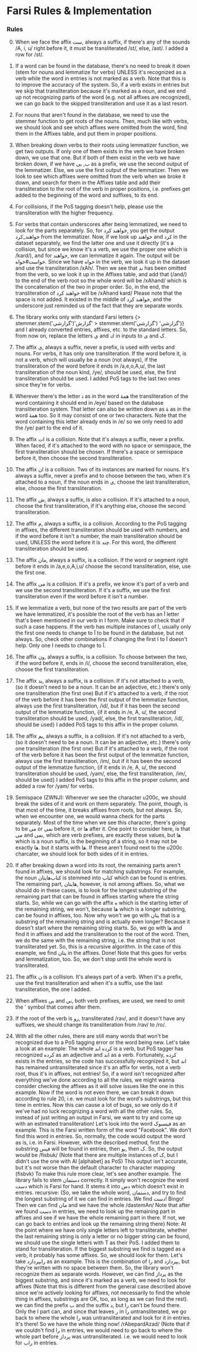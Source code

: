 

# Farsi Rules & Implementation

### Rules
0. When we face the affix ست, always a suffix, if there's any of the sounds /A, i, u/ right before it, it must be transliterated /st/, else, /ast/. I added a row for /st/.

1. If a word can be found in the database, there's no need to break it down (stem for nouns and lemmatize for verbs) UNLESS it's recognized as a verb while the word in entries is not marked as a verb. Note that this is to improve the accuracy of the system. So, if a verb exists in entries but we skip that transliteration because it's marked as a noun, and we end up not recognizing parts of the word (e.g. not all affixes are recognized), we can go back to the skipped transliteration and use it as a last resort.

2. For nouns that aren't found in the database, we need to use the stemmer function to get roots of the nouns. Then, much like with verbs, we should look and see which affixes were omitted from the word, find them in the Affixes table, and put them in proper positions.

3. When breaking down verbs to their roots using lemmatizer function, we get two outputs. If only one of them exists in the verb we have broken down, we use that one. But if both of them exist in the verb we have broken down, if we have ب, بی as a prefix, we use the second output of the lemmatizer. Else, we use the first output of the lemmatizer. Then we look to see which affixes were omitted from the verb when we broke it down, and search for them in the Affixes table and add their transliteration to the root of the verb in proper positions, i.e. prefixes get added to the beginning of the word and suffixes, to its end.

4. For collisions, if the PoS tagging doesn't help, please use the transliteration with the higher frequency.

5. For verbs that contain underscores after being lemmatized, we need to look for the parts separately. So, for خواهند كرد, you get the output خواهند_كرد from the lemmatizer. Now, if we look up خواهند and كرد in the dataset separately, we find the latter one and use it directly (it's a collision, but since we know it's a verb, we use the proper one which is /kard/), and for خواهند, we can lemmatize it again. The output will be خواست#خواه. Since we have خواه in the verb, we look it up in the dataset and use the transliteration /xAh/. Then we see that ند has been omitted from the verb, so we look it up in the Affixes table, and add that (/and/) to the end of the verb root so the whole word will be /xAhand/ which is the concatenation of the two in proper order. So, in the end, the transliteration of خواهند كرد will be /xAhand kard/ Please note that the space is not added. It existed in the middle of خواهند كرد, and the underscore just reminded us of the fact that they are separate words.

6. The library works only with standard Farsi letters {> stemmer.stem('گزارشی')'گزارش' > stemmer.stem('گزارشي') 'گزارشي')} and I already converted entries, affixes, etc. to the standard letters. So, from now on, replace the letters ي and ك in inputs to ی and ک.

7. The affix ی, always a suffix, never a prefix, is used with verbs and nouns. For verbs, it has only one transliteration. If the word before it, is not a verb, which will usually be a noun (not always), if the transliteration of the word before it ends in /a,e,o,A,u/, the last transliteration of the noun kind, /ye/, should be used, else, the first transliteration should be used. I added PoS tags to the last two ones since they're for verbs.

8. Wherever there's the letter ۀ as in the word همۀ the transliteration of the word containing it should end in /eye/ based on the database transliteration system. That letter can also be written down as  هٔ as in the word همهٔ too. So it may consist of one or two characters. Note that the word containing this letter already ends in /e/ so we only need to add the /ye/ part to the end of it.

9. The affix ات is a collision. Note that it's always a suffix, never a prefix. When faced, if it's attached to the word with no space or semispace, the first transliteration should be chosen. If there's a space or semispace before it, then choose the second  transliteration.

10. The affix ان is a collision. Two of its instances are marked for nouns. It's always a suffix, never a prefix and to choose between the two, when it's attached to a noun, if the noun ends in ی, choose the last transliteration, else, choose the first transliteration.

11. The affix ش, always a suffix, is also a collision. If it's attached to a noun, choose the first transliteration, if it's anything else, choose the second transliteration.

12. The affix م, always a suffix, is a collision. According to the PoS tagging in affixes, the different transliteration should be used with numbers, and if the word before it isn't a number, the main transliteration should be used, UNLESS the word before it is چند. For this word, the different transliteration should be used.

13. The affix مان, always a suffix, is a collision. If the word or segment right before it ends in /a,e,o,A,i,u/ choose the second transliteration, else, use the first one.

14. The affix می is a collision. If it's a prefix, we know it's part of a verb and we use the second transliteration. If it's a suffix, we use the first transliteration even if the word before it isn't a number.

15. If we lemmatize a verb, but none of the two results are part of the verb we have lemmatized, it's possible the root of the verb has an آ letter that's been mentioned in our verb in ا form. Make sure to check that if such a case happens. If the verb has multiple instances of ا, usually only the first one needs to change to آ to be found in the database, but not always. So, check other combinations if changing the first ا to آ doesn't help. Only one ا needs to change to آ.

16. The affix ون, always a suffix, is a collision. To choose between the two, if the word before it, ends in /i/, choose the second transliteration, else, choose the first transliteration.

17. The affix ید, always a suffix, is a collision. If it's not attached to a verb, (so it doesn't need to be a noun. It can be an adjective, etc.) there's only one transliteration (the first one) But if it's attached to a verb, if the root of the verb before it has been the first output of the lemmatize function, always use the first transliteration, /id/, but if it has been the second output of the lemmatize function, {if it ends in /e, A, u/, the second transliteration should be used, /yad/, else, the first transliteration, /id/, should be used} I added PoS tags to this affix in the proper column.

18. The affix یم, always a suffix, is a collision. If it's not attached to a verb, (so it doesn't need to be a noun. It can be an adjective, etc.) there's only one transliteration (the first one) But if it's attached to a verb, if the root of the verb before it has been the first output of the lemmatize function, always use the first transliteration, /im/, but if it has been the second output of the lemmatize function, {if it ends in /e, A, u/, the second transliteration should be used, /yam/, else, the first transliteration, /im/, should be used} I added PoS tags to this affix in the proper column, and added a row for /yam/ for verbs.

19. Semispace (ZWNJ): Wherever we see the character u200c, we should break the sides of it and work on them separately. The point, though, is that most of the time, it breaks affixes  from roots, but not always. So, when we encounter one, we would wanna check for the parts separately. Most of the time when we see this character, there's going to be می or نمی before it, or ها after it. One point to consider here, is that می and نمی, which are verb prefixes, are exactly these values, but ها which is a noun suffix, is the beginning of a string, so it may not be exactly ها. but it starts with ها. If these aren't found next to the u200c charcater, we should look for both sides of it in entries.

20. If after breaking down a word into its root, the remaining parts aren't found in affixes, we should look for matching substrings. For example, the noun کتاب‌هایتان is stemmed into کتاب which can be found is entries. The remaining part, هایتان, however, is not among affixes. So, what we should do in these cases, is to look for the longest substring of the remaining part that can be found in affixes starting where the string starts. So, while we can go with the affix ه which is the starting letter of the remaining string, we won't, because ها which is a longer substring, can be found in affixes, too. Now why won't we go with یتان that is a substring of the remaining string and is actually even longer? Because it doesn't start where the remaining string starts. So, we go with ها and find it in affixes and add the transliteration to the root of the word. Then, we do the same with the remaining string, i.e. the string that is not transliterated yet. So, this is a recursive algorithm. In the case of this example, we find یتان in the affixes. Done! Note that this goes for verbs and lemmatization, too. So, we don't stop until the whole word is transliterated.

21. The affix ن is a collision. It's always part of a verb. When it's a prefix, use the first transliteration and when it's a suffix, use the last transliteration, the one I added.

22. When affixes بی and نی, both verb prefixes, are used, we need to omit the ' symbol that comes after them.

23. If the root of the verb is رو, transliterated /rav/, and it doesn't have any suffixes, we should change its transliteration from /rav/ to /ro/.

24. With all the other rules, there are still many words that won't be recognized due to a PoS tagging error or the word being new. Let's take a look at an example: The whole کرده اند is a verb, but PoS tagger has recognized کرده as an adjective and اند as a verb. Fortunately, کرده exists in the entries, so the code has successfully recognized it, but اند has remained untransliterated since it's an affix for verbs, not a verb root, thus it's in affixes, not entries! So, if a word isn't recognized after everything we've done according to all the rules, we might wanna consider checking the affixes as it will solve issues like the one in this example. Now if the word is not even there, we can break it down according to rule 20, i.e. we must look for the word's substrings, but this time in entries. Now this can cause a lot of bugs, so we only do it if we've had no luck recognizing a word with all the other rules. So, instead of just writing an output in Farsi, we want to try and come up with an estimated transliteration! Let's look into the word فیسبوک as an example. This is the Farsi written form of the word "Facebook". We don't find this word in entries. So, normally, the code would output the word as is, i.e. in Farsi. However, with the described method, first the substring فیس will be found in entries, then بو, then ک. So, the output would be /fisbuk/ (Note that there are multiple instances of ک, but I didn't use the one with Al [alphabet] as PoS) This output isn't accurate, but it's not worse than the default character to character mapping (fisbvk) To make this rule more clear, let's see another example. The library fails to stem دستمان correctly. It simply won't recognize the word دست which is Farsi for hand. It stems it into دس which doesn't exist in entries. recursive: {So, we take the whole word, دستمان, and try to find the longest substring of it we can find in entries. We find دست! Bingo! Then we can find مان and we have the whole /dastemAn/ Note that after we found دست in entries, we need to look up the remaining part in affixes and see if we have the whole remaining part in there. If not, we can go back to entries and look up the remaining string there}
Note: At the point where we have only single letters left to transliterate, whether the last remaining string is only a letter or no bigger string can be found, we should use the single letters with T as their PoS. I added them to stand for transliteration. If the biggest substring we find is tagged as a verb, it probably has some affixes. So, we should look for them. Let's take رابپردازد as an example. This is the combination of را and بپردازد, but they're written with no space between them. So, the library won't recognize them as separate words. However, we can find پرداز as the biggest substring, and since it's marked as a verb, we need to look for affixes (Note that this is different from the general case described above since we're actively looking for affixes, not necessarily to find the whole thing in affixes, substrings are OK, too, as long as we can find the rest). we can find the prefix ب and the suffix د, but را can't be found there. Only the ا part can, and since that leaves ر in را untransliterated, we go back to where the whole را was untransliterated and look for it in entries. It's there! So we have the whole thing now! /rAbepardAzad/ (Note that if we couldn't find را in entries, we would need to go back to where the whole part before پرداز was untransliterated. i.e. we would need to look for راب in entries.
